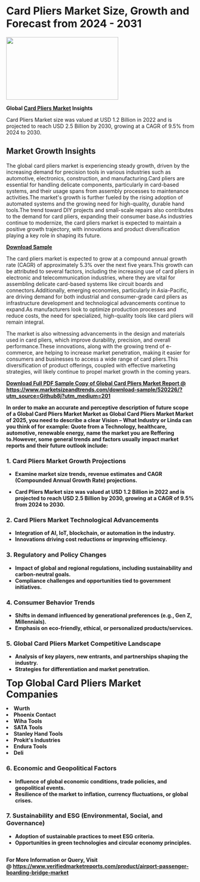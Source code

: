 <H1>Card Pliers Market Size, Growth and Forecast from 2024 - 2031</H1><img class="aligncenter size-medium wp-image-584254" src="https://thirdeyenews.in/wp-content/uploads/2024/09/Global-Market-Research-300x168.jpeg" alt="" width="300" height="168" /><p><strong>Global&nbsp;<a href="https://www.marketsizeandtrends.com/download-sample/520226/?utm_source=Github8j?utm_medium=201">Card Pliers Market</a> Insights</strong></p><p>Card Pliers Market size was valued at USD 1.2 Billion in 2022 and is projected to reach USD 2.5 Billion by 2030, growing at a CAGR of 9.5% from 2024 to 2030.</p><p><h2>Market Growth Insights</h2> <p>The global card pliers market is experiencing steady growth, driven by the increasing demand for precision tools in various industries such as automotive, electronics, construction, and manufacturing.Card pliers are essential for handling delicate components, particularly in card-based systems, and their usage spans from assembly processes to maintenance activities.The market's growth is further fueled by the rising adoption of automated systems and the growing need for high-quality, durable hand tools.The trend toward DIY projects and small-scale repairs also contributes to the demand for card pliers, expanding their consumer base.As industries continue to modernize, the card pliers market is expected to maintain a positive growth trajectory, with innovations and product diversification playing a key role in shaping its future.<p><strong><a href="#">Download Sample</a></strong></p> <p>The card pliers market is expected to grow at a compound annual growth rate (CAGR) of approximately 5.3% over the next five years.This growth can be attributed to several factors, including the increasing use of card pliers in electronic and telecommunication industries, where they are vital for assembling delicate card-based systems like circuit boards and connectors.Additionally, emerging economies, particularly in Asia-Pacific, are driving demand for both industrial and consumer-grade card pliers as infrastructure development and technological advancements continue to expand.As manufacturers look to optimize production processes and reduce costs, the need for specialized, high-quality tools like card pliers will remain integral.<p>The market is also witnessing advancements in the design and materials used in card pliers, which improve durability, precision, and overall performance.These innovations, along with the growing trend of e-commerce, are helping to increase market penetration, making it easier for consumers and businesses to access a wide range of card pliers.This diversification of product offerings, coupled with effective marketing strategies, will likely continue to propel market growth in the coming years.<p><strong><a href="#"></p><p><span class=""><strong>Download Full PDF Sample Copy of Global Card Pliers Market Report</strong> @ <a href="https://www.marketsizeandtrends.com/download-sample/520226/?utm_source=Github8j?utm_medium=201" target="_blank">https://www.marketsizeandtrends.com/download-sample/520226/?utm_source=Github8j?utm_medium=201</a></span></p><p>In order to make an accurate and perceptive description of future scope of a Global&nbsp;Card Pliers Market Market as Global&nbsp;Card Pliers Market Market of 2025, you need to describe a clear Vision &ndash; What Industry or Linda can you think of for example: Quote from a Technology, healthcare, automotive, renewable energy, name the market you are Reffering to.However, some general trends and factors usually impact market reports and their future outlook include:</p><h3>1.&nbsp;<strong>Card Pliers Market Growth Projections</strong></h3><ul><li>Examine market size trends, revenue estimates and CAGR (Compounded Annual Growth Rate) projections.</li><li><p>Card Pliers Market size was valued at USD 1.2 Billion in 2022 and is projected to reach USD 2.5 Billion by 2030, growing at a CAGR of 9.5% from 2024 to 2030.</p></li></ul><h3>2.&nbsp;<strong>Card Pliers Market Technological Advancements</strong></h3><ul><li>Integration of AI, IoT, blockchain, or automation in the industry.</li><li>Innovations driving cost reductions or improving efficiency.</li></ul><h3>3.&nbsp;<strong>Regulatory and Policy Changes</strong></h3><ul><li>Impact of global and regional regulations, including sustainability and carbon-neutral goals.</li><li>Compliance challenges and opportunities tied to government initiatives.</li></ul><h3>4.&nbsp;<strong>Consumer Behavior Trends</strong></h3><ul><li>Shifts in demand influenced by generational preferences (e.g., Gen Z, Millennials).</li><li>Emphasis on eco-friendly, ethical, or personalized products/services.</li></ul><h3>5.&nbsp;<strong>Global Card Pliers Market Competitive Landscape</strong></h3><ul><li>Analysis of key players, new entrants, and partnerships shaping the industry.</li><li>Strategies for differentiation and market penetration.</li></ul><p data-pm-slice="1 1 []"><span style="color: inherit; font-family: inherit; font-size: 25px;">Top Global Card Pliers Market Companies</span></p><div class="" data-test-id=""><p><li>Wurth</li><li> Phoenix Contact</li><li> Wiha Tools</li><li> SATA Tools</li><li> Stanley Hand Tools</li><li> Prokit's Industries</li><li> Endura Tools</li><li> Deli</li></p></div><h3>6.&nbsp;<strong>Economic and Geopolitical Factors</strong></h3><ul><li>Influence of global economic conditions, trade policies, and geopolitical events.</li><li>Resilience of the market to inflation, currency fluctuations, or global crises.</li></ul><h3>7.&nbsp;<strong>Sustainability and ESG (Environmental, Social, and Governance)</strong></h3><ul><li>Adoption of sustainable practices to meet ESG criteria.</li><li>Opportunities in green technologies and circular economy principles.</li></ul><h2><strong style="font-size: 14px;">For More Information or Query, Visit @&nbsp;</strong><a style="background-color: #ffffff; font-size: 14px;" href="https://www.marketsizeandtrends.com/report/card-pliers-market/" target="_blank">https://www.verifiedmarketreports.com/product/airport-passenger-boarding-bridge-market</a></h2>